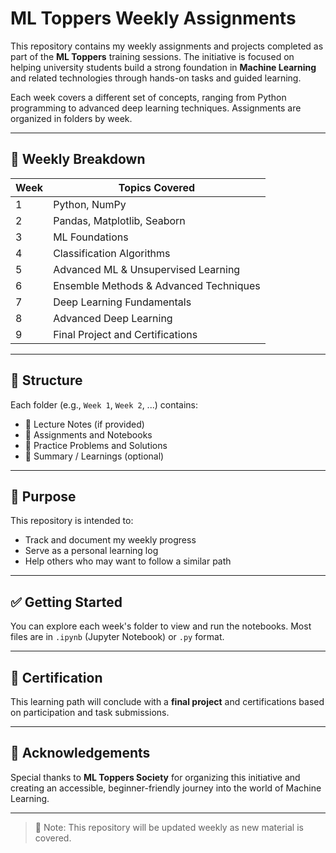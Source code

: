 # ML Toppers Weekly Assignments

This repository contains my weekly assignments and projects completed as part of the **ML Toppers** training sessions. The initiative is focused on helping university students build a strong foundation in **Machine Learning** and related technologies through hands-on tasks and guided learning.

Each week covers a different set of concepts, ranging from Python programming to advanced deep learning techniques. Assignments are organized in folders by week.

---

## 📅 Weekly Breakdown

| Week | Topics Covered                                |
|------|-----------------------------------------------|
| 1    | Python, NumPy                                 |
| 2    | Pandas, Matplotlib, Seaborn                   |
| 3    | ML Foundations                                |
| 4    | Classification Algorithms                     |
| 5    | Advanced ML & Unsupervised Learning           |
| 6    | Ensemble Methods & Advanced Techniques        |
| 7    | Deep Learning Fundamentals                    |
| 8    | Advanced Deep Learning                        |
| 9    | Final Project and Certifications              |

---

## 📁 Structure

Each folder (e.g., `Week 1`, `Week 2`, ...) contains:

- 📘 Lecture Notes (if provided)
- 📂 Assignments and Notebooks
- 🧠 Practice Problems and Solutions
- 📄 Summary / Learnings (optional)

---

## 🚀 Purpose

This repository is intended to:

- Track and document my weekly progress
- Serve as a personal learning log
- Help others who may want to follow a similar path

---

## ✅ Getting Started

You can explore each week's folder to view and run the notebooks. Most files are in `.ipynb` (Jupyter Notebook) or `.py` format.

---

## 🏅 Certification

This learning path will conclude with a **final project** and certifications based on participation and task submissions.

---

## 🙌 Acknowledgements

Special thanks to **ML Toppers Society** for organizing this initiative and creating an accessible, beginner-friendly journey into the world of Machine Learning.

---

> 📌 Note: This repository will be updated weekly as new material is covered.

